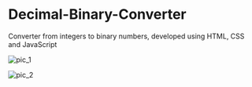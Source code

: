 # Decimal-Binary-Converter
Converter from integers to binary numbers, developed using HTML, CSS and JavaScript

![pic_1](https://user-images.githubusercontent.com/101649374/236001527-2c688213-b820-424c-9737-89a14bb6fff1.png)

![pic_2](https://user-images.githubusercontent.com/101649374/236001539-d06f6c6b-6cad-46ee-a67e-d3a6f3f8e970.png)
